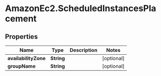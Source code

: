 # AmazonEc2.ScheduledInstancesPlacement

## Properties

Name | Type | Description | Notes
------------ | ------------- | ------------- | -------------
**availabilityZone** | **String** |  | [optional] 
**groupName** | **String** |  | [optional] 


